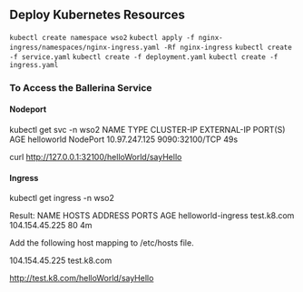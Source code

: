 ## Deploy Kubernetes Resources

```kubectl create namespace wso2```
```kubectl apply -f nginx-ingress/namespaces/nginx-ingress.yaml -Rf nginx-ingress```
```kubectl create -f service.yaml```
```kubectl create -f deployment.yaml```
```kubectl create -f ingress.yaml```



### To Access the Ballerina Service

#### Nodeport
kubectl get svc -n wso2
NAME         TYPE       CLUSTER-IP      EXTERNAL-IP   PORT(S)          AGE
helloworld   NodePort   10.97.247.125   <none>        9090:32100/TCP   49s

curl http://127.0.0.1:32100/helloWorld/sayHello

#### Ingress
kubectl get ingress -n wso2

Result:
NAME                 HOSTS        ADDRESS          PORTS     AGE
helloworld-ingress   test.k8.com   104.154.45.225   80        4m


Add the following host mapping to /etc/hosts file.

104.154.45.225 test.k8.com

http://test.k8.com/helloWorld/sayHello
